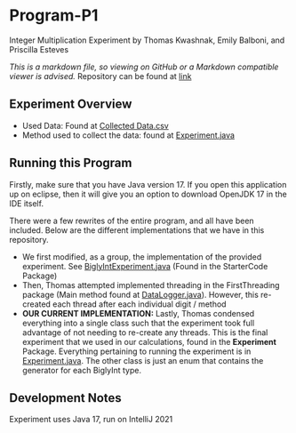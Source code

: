 # Program-P1
Integer Multiplication Experiment
by Thomas Kwashnak, Emily Balboni, and Priscilla Esteves

*This is a markdown file, so viewing on GitHub or a Markdown compatible viewer is advised.* Repository can be found at [link](https://github.com/CSC-215-Coding-Assignments/Program-P1)

## Experiment Overview
 - Used Data: Found at [Collected Data.csv](Collected%20Data.csv)
 - Method used to collect the data: found at [Experiment.java](src/Experiment/Experiment.java)


## Running this Program
Firstly, make sure that you have Java version 17. If you open this application up on eclipse, then it will give you an option to download OpenJDK 17 in the IDE itself.

There were a few rewrites of the entire program, and all have been included. Below are the different implementations that we have in this repository.
 - We first modified, as a group, the implementation of the provided experiment. See [BiglyIntExperiment.java](/src/StarterCode/BiglyIntExperiment.java) (Found in the StarterCode Package)
 - Then, Thomas attempted implemented threading in the FirstThreading package (Main method found at [DataLogger.java](src/FirstThreading/Experiment.java)). However, this re-created each thread after each individual digit / method
 - **OUR CURRENT IMPLEMENTATION:** Lastly, Thomas condensed everything into a single class such that the experiment took full advantage of not needing to re-create any threads. This is the final experiment that we used in our calculations, found in the **Experiment** Package. Everything pertaining to running the experiment is in [Experiment.java](src/Experiment/Experiment.java). The other class is just an enum that contains the generator for each BiglyInt type.

## Development Notes
Experiment uses Java 17, run on IntelliJ 2021
